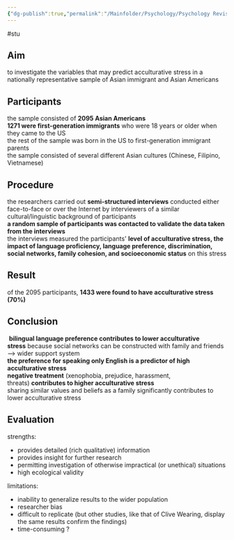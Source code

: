 ```yaml
---
{"dg-publish":true,"permalink":"/Mainfolder/Psychology/Psychology Revision/Study/Lueck & Wilson (2010)/"}
---
```


#stu 
## Aim
to investigate the variables that may predict acculturative stress in a nationally representative sample of Asian immigrant and Asian Americans

## Participants
the sample consisted of **2095 Asian Americans**  
**1271 were first-generation immigrants** who were 18 years or older when they came to the US  
the rest of the sample was born in the US to first-generation immigrant parents  
the sample consisted of several different Asian cultures (Chinese, Filipino, Vietnamese)

## Procedure
the researchers carried out **semi-structured interviews** conducted either face-to-face or over the Internet by interviewers of a similar cultural/linguistic background of participants  
**a random sample of participants was contacted to validate the data taken from the interviews**  
the interviews measured the participants' **level of acculturative stress, the impact of language proficiency, language preference, discrimination, social networks, family cohesion, and socioeconomic status** on this stress

## Result
of the 2095 participants, **1433 were found to have acculturative stress (70%)**

## Conclusion
 **bilingual language preference contributes to lower acculturative stress** because social networks can be constructed with family and friends --> wider support system  
**the preference for speaking only English is a predictor of high acculturative stress**  
**negative treatment** (xenophobia, prejudice, harassment, threats) **contributes to higher acculturative stress**  
sharing similar values and beliefs as a family significantly contributes to lower acculturative stress

## Evaluation 
strengths:  
- provides detailed (rich qualitative) information  
- provides insight for further research  
- permitting investigation of otherwise impractical (or unethical) situations  
- high ecological validity  
  
limitations:  
- inability to generalize results to the wider population  
- researcher bias  
- difficult to replicate (but other studies, like that of Clive Wearing, display the same results confirm the findings)  
- time-consuming ?